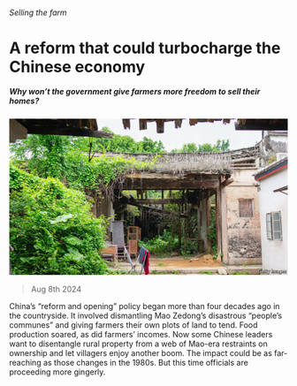 ###### Selling the farm

# A reform that could turbocharge the Chinese economy 

##### Why won’t the government give farmers more freedom to sell their homes? 

![image](images/20240810_CNP003.jpg) 

> Aug 8th 2024 

China’s “reform and opening” policy began more than four decades ago in the countryside. It involved dismantling Mao Zedong’s disastrous “people’s communes” and giving farmers their own plots of land to tend. Food production soared, as did farmers’ incomes. Now some Chinese leaders want to disentangle rural property from a web of Mao-era restraints on ownership and let villagers enjoy another boom. The impact could be as far-reaching as those changes in the 1980s. But this time officials are proceeding more gingerly.

